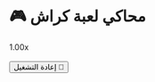 <!DOCTYPE html>
<html lang="ar">
<head>
  <meta charset="UTF-8">
  <title>محاكي لعبة كراش 🎮</title>
  <link rel="stylesheet" href="style.css">
</head>
<body>
  <h1>🎮 محاكي لعبة كراش</h1>
  <div id="crashContainer">
    <canvas id="crashChart" width="300" height="200"></canvas>
    <div id="crashMultiplier">1.00x</div>
  </div>
  <br>
  <button onclick="reset()">إعادة التشغيل 🔁</button>

  <script src="script.js"></script>
</body>
</html>
